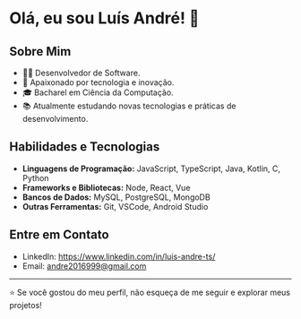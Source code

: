 # Olá, eu sou Luís André! 👋

## Sobre Mim

- 👨‍💻 Desenvolvedor de Software.
- 🌱 Apaixonado por tecnologia e inovação.
- 🎓 Bacharel em Ciência da Computação.
- 📚 Atualmente estudando novas tecnologias e práticas de desenvolvimento.

## Habilidades e Tecnologias

- **Linguagens de Programação:** JavaScript, TypeScript, Java, Kotlin, C, Python
- **Frameworks e Bibliotecas:** Node, React, Vue
- **Bancos de Dados:** MySQL, PostgreSQL, MongoDB
- **Outras Ferramentas:** Git, VSCode, Android Studio

## Entre em Contato

- LinkedIn: https://www.linkedin.com/in/luis-andre-ts/
- Email: andre2016999@gmail.com
---
⭐️ Se você gostou do meu perfil, não esqueça de me seguir e explorar meus projetos!

